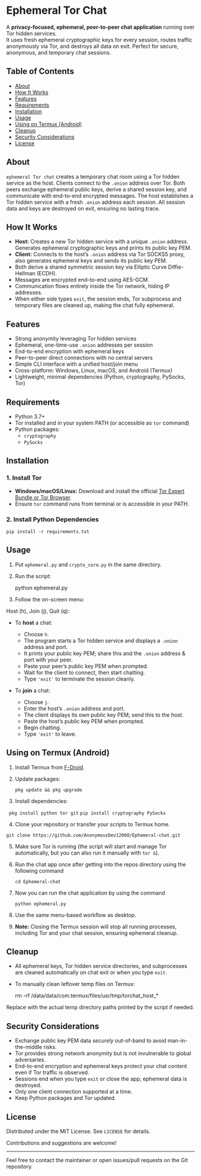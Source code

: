 # Ephemeral Tor Chat

A **privacy-focused, ephemeral, peer-to-peer chat application** running over Tor hidden services.  
It uses fresh ephemeral cryptographic keys for every session, routes traffic anonymously via Tor, and destroys all data on exit. Perfect for secure, anonymous, and temporary chat sessions.

## Table of Contents

- [About](#about)  
- [How It Works](#how-it-works)  
- [Features](#features)  
- [Requirements](#requirements)  
- [Installation](#installation)  
- [Usage](#usage)  
- [Using on Termux (Android)](#using-on-termux-android)  
- [Cleanup](#cleanup)  
- [Security Considerations](#security-considerations)  
- [License](#license)

## About

`ephemeral Tor chat` creates a temporary chat room using a Tor hidden service as the host. Clients connect to the `.onion` address over Tor. Both peers exchange ephemeral public keys, derive a shared session key, and communicate with end-to-end encrypted messages. The host establishes a Tor hidden service with a fresh `.onion` address each session. All session data and keys are destroyed on exit, ensuring no lasting trace.

## How It Works

- **Host:** Creates a new Tor hidden service with a unique `.onion` address. Generates ephemeral cryptographic keys and prints its public key PEM.  
- **Client:** Connects to the host’s `.onion` address via Tor SOCKS5 proxy, also generates ephemeral keys and sends its public key PEM.  
- Both derive a shared symmetric session key via Elliptic Curve Diffie-Hellman (ECDH).  
- Messages are encrypted end-to-end using AES-GCM.  
- Communication flows entirely inside the Tor network, hiding IP addresses.  
- When either side types `exit`, the session ends, Tor subprocess and temporary files are cleaned up, making the chat fully ephemeral.

## Features

- Strong anonymity leveraging Tor hidden services  
- Ephemeral, one-time-use `.onion` addresses per session  
- End-to-end encryption with ephemeral keys  
- Peer-to-peer direct connections with no central servers  
- Simple CLI interface with a unified host/join menu  
- Cross-platform: Windows, Linux, macOS, and Android (Termux)  
- Lightweight, minimal dependencies (Python, cryptography, PySocks, Tor)  

## Requirements

- Python 3.7+  
- Tor installed and in your system PATH (or accessible as `tor` command)  
- Python packages:
  - `cryptography`
  - `PySocks`  

## Installation

### 1. Install Tor

- **Windows/macOS/Linux:** Download and install the official [Tor Expert Bundle or Tor Browser](https://www.torproject.org/).  
- Ensure `tor` command runs from terminal or is accessible in your PATH.

### 2. Install Python Dependencies

    pip install -r requirements.txt


## Usage

1. Put `ephemeral.py` and `crypto_core.py` in the same directory.

2. Run the script:

   python ephemeral.py


3. Follow the on-screen menu:

Host (h), Join (j), Quit (q):

- To **host** a chat:
  - Choose `h`.
  - The program starts a Tor hidden service and displays a `.onion` address and port.
  - It prints your public key PEM; share this and the `.onion` address & port with your peer.
  - Paste your peer’s public key PEM when prompted.
  - Wait for the client to connect, then start chatting.
  - Type `'exit'` to terminate the session cleanly.

- To **join** a chat:
  - Choose `j`.
  - Enter the host’s `.onion` address and port.
  - The client displays its own public key PEM; send this to the host.
  - Paste the host’s public key PEM when prompted.
  - Begin chatting.
  - Type `'exit'` to leave.

## Using on Termux (Android)

1. Install Termux from [F-Droid](https://f-droid.org/en/packages/com.termux/).

2. Update packages:

   `pkg update && pkg upgrade`

3. Install dependencies:

  ` pkg install python tor git`
   `pip install cryptography PySocks`


4. Clone your repository or transfer your scripts to Termux home.

`git clone https://github.com/AnonymousDev12008/Ephemeral-chat.git`


5. Make sure Tor is running (the script will start and manage Tor automatically, but you can also run it manually with `tor &`).

6. Run the chat app once after getting into the repos directory using the following command

   `cd Ephemeral-chat`
7. Now you can run the chat application by using the command

   `python ephemeral.py`
  

8. Use the same menu-based workflow as desktop.

9. **Note:** Closing the Termux session will stop all running processes, including Tor and your chat session, ensuring ephemeral cleanup.

## Cleanup

- All ephemeral keys, Tor hidden service directories, and subprocesses are cleaned automatically on chat exit or when you type `exit`.
- To manually clean leftover temp files on Termux:

   rm -rf /data/data/com.termux/files/usr/tmp/torchat_host_*


Replace with the actual temp directory paths printed by the script if needed.

## Security Considerations

- Exchange public key PEM data *securely* out-of-band to avoid man-in-the-middle risks.
- Tor provides strong network anonymity but is not invulnerable to global adversaries.
- End-to-end encryption and ephemeral keys protect your chat content even if Tor traffic is observed.
- Sessions end when you type `exit` or close the app; ephemeral data is destroyed.
- Only one client connection supported at a time.
- Keep Python packages and Tor updated.

## License

Distributed under the MIT License. See `LICENSE` for details.

Contributions and suggestions are welcome!

---

Feel free to contact the maintainer or open issues/pull requests on the Git repository.




   




